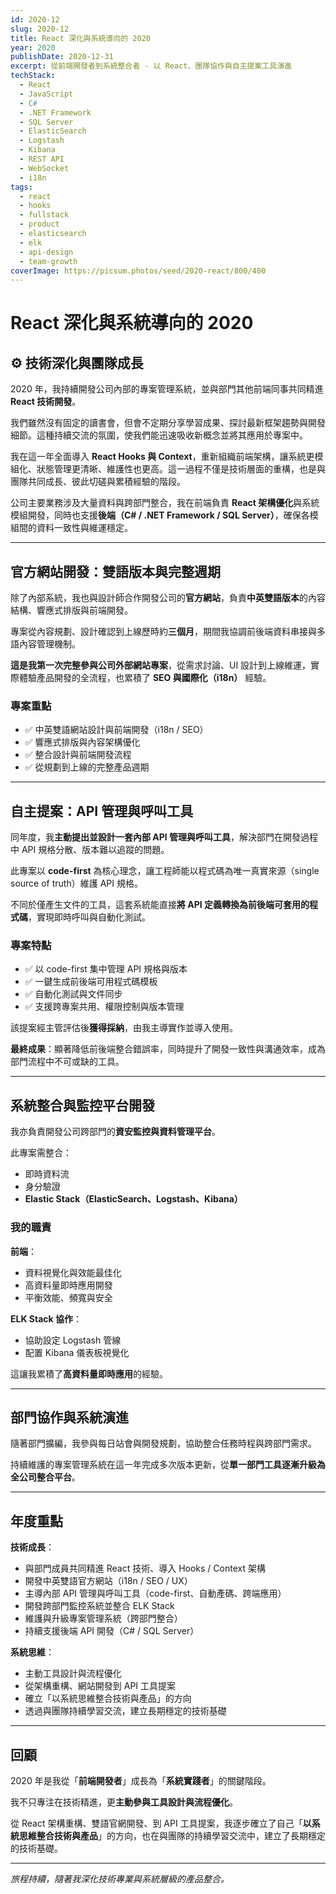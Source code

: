 ```yaml
---
id: 2020-12
slug: 2020-12
title: React 深化與系統導向的 2020
year: 2020
publishDate: 2020-12-31
excerpt: 從前端開發者到系統整合者 - 以 React、團隊協作與自主提案工具演進
techStack:
  - React
  - JavaScript
  - C#
  - .NET Framework
  - SQL Server
  - ElasticSearch
  - Logstash
  - Kibana
  - REST API
  - WebSocket
  - i18n
tags:
  - react
  - hooks
  - fullstack
  - product
  - elasticsearch
  - elk
  - api-design
  - team-growth
coverImage: https://picsum.photos/seed/2020-react/800/400
---
```


# React 深化與系統導向的 2020

## ⚙️ 技術深化與團隊成長

2020 年，我持續開發公司內部的專案管理系統，並與部門其他前端同事共同精進 **React 技術開發**。

我們雖然沒有固定的讀書會，但會不定期分享學習成果、探討最新框架趨勢與開發細節。這種持續交流的氛圍，使我們能迅速吸收新概念並將其應用於專案中。

我在這一年全面導入 **React Hooks 與 Context**，重新組織前端架構，讓系統更模組化、狀態管理更清晰、維護性也更高。這一過程不僅是技術層面的重構，也是與團隊共同成長、彼此切磋與累積經驗的階段。

公司主要業務涉及大量資料與跨部門整合，我在前端負責 **React 架構優化**與系統模組開發，同時也支援**後端（C# / .NET Framework / SQL Server）**，確保各模組間的資料一致性與維運穩定。

---

## 官方網站開發：雙語版本與完整週期

除了內部系統，我也與設計師合作開發公司的**官方網站**，負責**中英雙語版本**的內容結構、響應式排版與前端開發。

專案從內容規劃、設計確認到上線歷時約**三個月**，期間我協調前後端資料串接與多語內容管理機制。

**這是我第一次完整參與公司外部網站專案**，從需求討論、UI 設計到上線維運，實際體驗產品開發的全流程，也累積了 **SEO 與國際化（i18n）** 經驗。

### 專案重點

- ✅ 中英雙語網站設計與前端開發（i18n / SEO）
- ✅ 響應式排版與內容架構優化
- ✅ 整合設計與前端開發流程
- ✅ 從規劃到上線的完整產品週期

---

## 自主提案：API 管理與呼叫工具

同年度，我**主動提出並設計一套內部 API 管理與呼叫工具**，解決部門在開發過程中 API 規格分散、版本難以追蹤的問題。

此專案以 **code-first** 為核心理念，讓工程師能以程式碼為唯一真實來源（single source of truth）維護 API 規格。

不同於僅產生文件的工具，這套系統能直接**將 API 定義轉換為前後端可套用的程式碼**，實現即時呼叫與自動化測試。

### 專案特點

- ✅ 以 code-first 集中管理 API 規格與版本
- ✅ 一鍵生成前後端可用程式碼模板
- ✅ 自動化測試與文件同步
- ✅ 支援跨專案共用、權限控制與版本管理

該提案經主管評估後**獲得採納**，由我主導實作並導入使用。

**最終成果**：顯著降低前後端整合錯誤率，同時提升了開發一致性與溝通效率，成為部門流程中不可或缺的工具。

---

## 系統整合與監控平台開發

我亦負責開發公司跨部門的**資安監控與資料管理平台**。

此專案需整合：
- 即時資料流
- 身分驗證
- **Elastic Stack（ElasticSearch、Logstash、Kibana）**

### 我的職責

**前端**：
- 資料視覺化與效能最佳化
- 高資料量即時應用開發
- 平衡效能、頻寬與安全

**ELK Stack 協作**：
- 協助設定 Logstash 管線
- 配置 Kibana 儀表板視覺化

這讓我累積了**高資料量即時應用**的經驗。

---

## 部門協作與系統演進

隨著部門擴編，我參與每日站會與開發規劃，協助整合任務時程與跨部門需求。

持續維護的專案管理系統在這一年完成多次版本更新，從**單一部門工具逐漸升級為全公司整合平台**。

---

## 年度重點

**技術成長**：
- 與部門成員共同精進 React 技術、導入 Hooks / Context 架構
- 開發中英雙語官方網站（i18n / SEO / UX）
- 主導內部 API 管理與呼叫工具（code-first、自動產碼、跨端應用）
- 開發跨部門監控系統並整合 ELK Stack
- 維護與升級專案管理系統（跨部門整合）
- 持續支援後端 API 開發（C# / SQL Server）

**系統思維**：
- 主動工具設計與流程優化
- 從架構重構、網站開發到 API 工具提案
- 確立「以系統思維整合技術與產品」的方向
- 透過與團隊持續學習交流，建立長期穩定的技術基礎

---

## 回顧

2020 年是我從「**前端開發者**」成長為「**系統實踐者**」的關鍵階段。

我不只專注在技術精進，更**主動參與工具設計與流程優化**。

從 React 架構重構、雙語官網開發、到 API 工具提案，我逐步確立了自己「**以系統思維整合技術與產品**」的方向，也在與團隊的持續學習交流中，建立了長期穩定的技術基礎。

---

_旅程持續，隨著我深化技術專業與系統層級的產品整合。_
